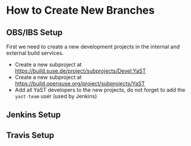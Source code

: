 # How to Create New Branches


## OBS/IBS Setup

First we need to create a new development projects in the internal and external
build services.

- Create a new subproject at https://build.suse.de/project/subprojects/Devel:YaST
- Create a new subproject at https://build.opensuse.org/project/subprojects/YaST
- Add all YaST developers to the new projects, do not forget to add the
  `yast-team` user (used by Jenkins)

## Jenkins Setup

## Travis Setup


